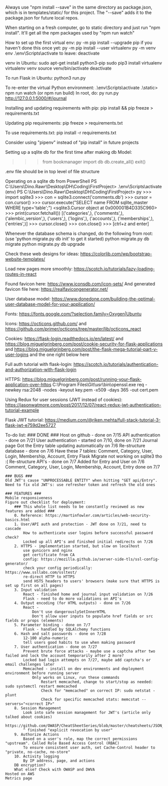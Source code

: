 Always use "npm install --save" in the same directory as package.json, which is in templates/static/ for this project. The "--save" adds it to the package.json for future local repos.

When starting on a fresh computer, go to static directory and just run "npm install". It'll get all the npm packages used by "npm run watch"

How to set up the first virtual env:
py -m pip install --upgrade pip
if you haven't done this once yet: py -m pip install --user virtualenv
py -m venv env
.\env\Scripts\activate
to leave: deactivate

venv in Ubuntu:
sudo apt-get install python3-pip
sudo pip3 install virtualenv 
virtualenv venv 
source venv/bin/activate
deactivate

To run Flask in Ubuntu: python3 run.py

To re-enter the virtual Python environment: .\env\Scripts\activate
.\static> npm run watch (or npm run build)
In root, do: py run.py
http://127.0.0.1:5000/#/journal

Installing and updating requirements with pip:
pip install <package> && pip freeze > requirements.txt

Updating pip requirements:
pip freeze > requirements.txt

To use requirements.txt:
pip install -r requirements.txt

Consider using "pipenv" instead of "pip install" in future projects

Setting up a sqlite db for the first time after making db Model:
>>> from bookmanager import db
>>> db.create_all()
>>> exit()

.env file should be in top level of file structure

Operating on a sqlite db from PowerShell
    PS C:\Users\Dino.Rawr\Desktop\DH\Coding\FirstProject> .\env\Scripts\activate
    (env) PS C:\Users\Dino.Rawr\Desktop\DH\Coding\FirstProject> py
    >>> import sqlite3
    >>> con = sqlite3.connect('comments.db')
    >>> cursor = con.cursor()
    >>> cursor.execute("SELECT name FROM sqlite_master WHERE type='table';")
    <sqlite3.Cursor object at 0x000001B4D335C960>
    >>> print(cursor.fetchall())
    [('categories',), ('comments',), ('alembic_version',), ('users',), ('logins',), ('accounts',), ('memberships',), ('entries',)]
    >>> cursor.close()
    >>> con.close()
    >>> [ctrl+z and enter]

Whenever the database schema is changed, do the following from root: (use 'python migrate.py db init' to get it started)
python migrate.py db migrate
python migrate.py db upgrade

Check these web designs for ideas: https://colorlib.com/wp/bootstrap-website-templates/

Load new pages more smoothly: https://scotch.io/tutorials/lazy-loading-routes-in-react

Found favicon here: https://www.iconsdb.com/icon-sets/
And generated favicon file here: https://realfavicongenerator.net/

User database model: https://www.donedone.com/building-the-optimal-user-database-model-for-your-application/

Fonts: https://fonts.google.com/?selection.family=Oxygen|Ubuntu

Icons: https://octicons.github.com/ and https://github.com/primer/octicons/tree/master/lib/octicons_react

Cookies: https://flask-login.readthedocs.io/en/latest/ 
    and https://blog.miguelgrinberg.com/post/cookie-security-for-flask-applications
    and https://blog.miguelgrinberg.com/post/the-flask-mega-tutorial-part-v-user-logins
    and the one right below here

Full auth tutorial with flask-login: https://scotch.io/tutorials/authentication-and-authorization-with-flask-login

HTTPS: https://blog.miguelgrinberg.com/post/running-your-flask-application-over-https
    C:\Program Files\Git\usr\bin\openssl.exe req -newkey rsa:2048 -nodes -keyout key.pem -x509 -days 365 -out cert.pem

Using Redux for user sessions (JWT instead of cookies): https://jasonwatmore.com/post/2017/12/07/react-redux-jwt-authentication-tutorial-example

Flask JWT tutorial: https://medium.com/@riken.mehta/full-stack-tutorial-3-flask-jwt-e759d2ee5727

To-do list:
    ### DONE ###
    Host on github - done on 7/15
    API authentication - done on 7/21
    User authentication - started on 7/10, done on 7/21
    Journal page
        Got the Entry table updating automatically on 7/6
    Re-structure database - done on 7/6
        Have these 7 tables: Comment, Category, User, Login, Membership, Account, Entry
        Flask Migrate not working on sqlite3 tho :(
    Re-structure API's - done on 7/7
        Added for Entry and User on 7/6
        Comment, Category, User, Login, Membership, Account, Entry done on 7/7

    ### BUGS ###
    Old JWT's cause "UNPROCESSABLE ENTITY" when hitting "GET api/Entry". Need to fix old JWT's: use refresher token and refresh the old ones

    ### FEATURES ###
    Mobile responsiveness
    Figure out checklist for deployment:
        ### This whole list needs to be constantly reviewed as new features are added ###
        0. Reference: https://martinfowler.com/articles/web-security-basics.html
        1. User/API auth and protection - JWT done on 7/21, need to cascade
            How to authenticate user logins before successful password check?
            Locked up all API's and finished initial redirects on 7/26
        2. HTTPS - implementation started, but slow on localhost
            use gunicorn and nginx
            get certificate from CA
            config: https://mozilla.github.io/server-side-tls/ssl-config-generator/
            check your config periodically: https://www.ssllabs.com/ssltest/
            re-direct HTTP to HTTPS
            send HSTS headers to users' browsers (make sure that HTTPS is set up first on all pages)
        3. Input validation
            React - finished home and journal input validation on 7/26
            Flask - need to do more validations on API's
        4. Output encoding (for HTML outputs) - done on 7/26
            React -
                Don't use dangerouslySetInnerHTML
                Don't allow user inputs to populate href fields or src fields or props (elements)
        5. Parameter binding - done on 7/7
            Flask - handled by SQLAlchemy functions
        6. Hash and salt passwords - done on 7/28
            12-100 alpha-numeric
            tell users good habits to use when making password
        7. User authentication - done on 7/27
            Prevent brute force attacks - maybe use a captcha after two failed and lock the account temporarily after 2 more?
            Locked bad login attempts on 7/27, maybe add captcha's or email challenges later
            Memcached - install on dev environments and deployment environment before running server
                Only works on Linux, run these commands
                    Restart memcached, change to start/stop as needed: sudo systemctl restart memcached
                    Check for "memcached" on correct IP: sudo netstat -plunt
                    Check for specific memcached stats: memcstat --servers="<correct IP>"
        8. Session Management
            Look into safe session management for JWT's (article only talked about cookies)
            https://github.com/OWASP/CheatSheetSeries/blob/master/cheatsheets/JSON_Web_Token_Cheat_Sheet_for_Java.md
            ^ finished "explicit revocation by user"
        9. Authorize Actions
            Based on a user's role, map the correct permissions "upstream". Called Role Based Access Control (RBAC)
            To ensure consistent user auth, set Cache-Control header to "private, no-cache, no-store"
        10. Activity logging
            By IP address, page, and actions
        DB encryption?
        What else? Check with OWASP and DWVA
    Hosted on AWS
    Metrics page